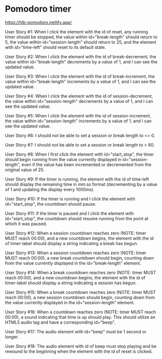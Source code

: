 # Pomodoro timer

https://hlb-pomodoro.netlify.app/

User Story #1: When I click the element with the id of reset, any running timer should be stopped, the value within id="break-length" should return to 5, the value within id="session-length" should return to 25, and the element with id="time-left" should reset to its default state.

User Story #2: When I click the element with the id of break-decrement, the value within id="break-length" decrements by a value of 1, and I can see the updated value.

User Story #3: When I click the element with the id of break-increment, the value within id="break-length" increments by a value of 1, and I can see the updated value.

User Story #4: When I click the element with the id of session-decrement, the value within id="session-length" decrements by a value of 1, and I can see the updated value.

User Story #5: When I click the element with the id of session-increment, the value within id="session-length" increments by a value of 1, and I can see the updated value.

User Story #6: I should not be able to set a session or break length to <= 0.

User Story #7: I should not be able to set a session or break length to > 60.

User Story #8: When I first click the element with id="start_stop", the timer should begin running from the value currently displayed in id="session-length", even if the value has been incremented or decremented from the original value of 25.

User Story #9: If the timer is running, the element with the id of time-left should display the remaining time in mm:ss format (decrementing by a value of 1 and updating the display every 1000ms).

User Story #10: If the timer is running and I click the element with id="start_stop", the countdown should pause.

User Story #11: If the timer is paused and I click the element with id="start_stop", the countdown should resume running from the point at which it was paused.

User Story #12: When a session countdown reaches zero (NOTE: timer MUST reach 00:00), and a new countdown begins, the element with the id of timer-label should display a string indicating a break has begun.

User Story #13: When a session countdown reaches zero (NOTE: timer MUST reach 00:00), a new break countdown should begin, counting down from the value currently displayed in the id="break-length" element.

User Story #14: When a break countdown reaches zero (NOTE: timer MUST reach 00:00), and a new countdown begins, the element with the id of timer-label should display a string indicating a session has begun.

User Story #15: When a break countdown reaches zero (NOTE: timer MUST reach 00:00), a new session countdown should begin, counting down from the value currently displayed in the id="session-length" element.

User Story #16: When a countdown reaches zero (NOTE: timer MUST reach 00:00), a sound indicating that time is up should play. This should utilize an HTML5 audio tag and have a corresponding id="beep".

User Story #17: The audio element with id="beep" must be 1 second or longer.

User Story #18: The audio element with id of beep must stop playing and be rewound to the beginning when the element with the id of reset is clicked.